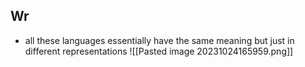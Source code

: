 ## Wr
- all these languages essentially have the same meaning but just in different representations
![[Pasted image 20231024165959.png]]
